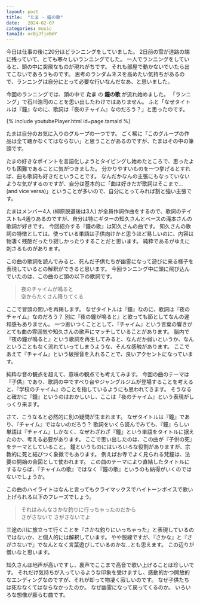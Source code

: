 ```yaml
---
layout: post
title:  "たま - 鐘の歌"
date:   2024-02-07
categories: music
tamaId: ocBjJfjeBmY
---
```


今日は仕事の後に20分ほどランニングをしていました。
2日前の雪が道路の端に残っていて、とても寒々しいランニングでした。
一人でランニングをしていると、頭の中に突飛なものが現れがちです。
それも部屋で動かないでいたら出てこないであろうものです。
思考のランダムネスを高めたい気持ちがあるので、ランニングは自分にとって必要な行いなんだなあ、と思いました。

今回のランニングでは、頭の中で **たま** の **鐘の歌** が流れ始めました。
「ランニング」で石川浩司のことを思い出したわけではありません。
ふと「なぜタイトルは『鐘』なのに、歌詞は『夜のチャイム』なのだろう？」と思ったのです。

{% include youtubePlayer.html id=page.tamaId %}

たまは自分のお気に入りのグループの一つです。
ごく稀に「このグループの作品は全て聴かなくてはならない」と思うことがあるのですが、たまはその中の筆頭です。

たまの好きなポイントを言語化しようとタイピングし始めたところで、思ったよりも困難であることに気がつきました。
分かりやすいものを一つ挙げるとすれば、曲も歌詞も好きだということです。
なんだかなんの主張にもなっていないような気がするのですが、自分は基本的に「曲は好きだが歌詞はそこまで… (and vice versa)」ということが多いので、自分にとってみれば割と強い主張です。

たまはメンバー4人 (柳原脱退後は3人) が全員作詞作曲をするので、歌詞のテイストも4通りあるのですが、自分は特にギターの知久さんとベースの滝本さんの歌詞が好きです。
今回紹介する『鐘の歌』は知久さんの曲です。
知久さんの歌詞の特徴としては、使っている単語は子供向けかと思うほど易しいのに、内容は物凄く残酷だったり寂しかったりすることだと思います。
純粋であるがゆえに刺さるものがあります。

この曲の歌詞を読んでみると、死んだ子供たちが幽霊になって遊びに来る様子を表現しているとの解釈ができると思います。
今回ランニング中に頭に飛び込んでいたのは、この曲のど頭の以下の歌詞です。

> 夜のチャイムが鳴ると  
> 空からたくさん降りてくる

ここで冒頭の問いを再掲します。
なぜタイトルは『鐘』なのに、歌詞は『夜のチャイム』なのだろう？
別に『夜の鐘が鳴ると』と歌っても節としてなんの違和感もありません。
一つ思いつくこととして、『チャイム』という言葉の響きがとても曲の雰囲気や知久さんの歌声にマッチしていることがあります。
脳内で『夜の鐘が鳴ると』という歌詞を再生してみると、なんだか弱いというか、なんということもなく流れていってしまうような、そんな感触があります。
ここであえて『チャイム』という破擦音を入れることで、良いアクセントになっています。

純粋な音の観点を超えて、意味の観点でも考えてみます。
今回の曲のテーマは『子供』であり、歌詞の中ですべり台やジャングルジムが登場することを考えると、『学校のチャイム』のことを指しているようにも思われてきます。
そうなると確かに『鐘』というのはおかしいし、ここは『夜のチャイム』という表現がしっくり来ます。

さて、こうなると必然的に別の疑問が生まれます。
なぜタイトルは『鐘』であり、『チャイム』ではないのだろう？
歌詞をいくら読んでみても、『鐘』らしい単語は『チャイム』しかなく、なぜわざわざ『鐘』という単語をタイトルに据えたのか、考える必要があります。
ここで思い出したのは、この曲が『子供の死』をテーマとしていること。
鐘というものにはいろいろな役割がありますが、宗教的に死と結びつく象徴でもあります。
例えばお寺でよく見られる梵鐘は、法要の開始の合図として使われます。
この曲のテーマにより直結したタイトルにするならば、『チャイムの歌』ではなく『鐘の歌』というのも納得がいくのではないでしょうか。

この曲のハイライトはなんと言ってもクライマックスでハイトーンボイスで歌い上げられる以下のフレーズでしょう。

> それはみんなさかな釣りに行っちゃったのだから  
> さがさないで さがさないでよ

三途の川に旅立って行くことを『さかな釣りにいっちゃった』と表現しているのではないか、と個人的には解釈しています。
やや脱線ですが、『さかな』と『さがさないで』でなんとなく言葉遊びしているのかな…とも思えます。
この辺りが憎いなと思います。

知久さんは地声が高いですし、裏声でここまで高音で歌い上げることは珍しいです。
それだけ気持ちが入っているような印象を受けますし、感動的かつ開放的なエンディングなのですが、それが却って物凄く寂しいのです。
なぜ子供たちは死ななくてはならなかったのか。
なぜ幽霊になって戻ってくるのか。
いろいろな想像が膨らむ曲です。
